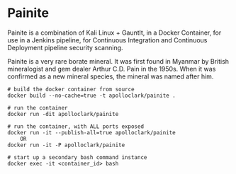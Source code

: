 # Painite

Painite is a combination of Kali Linux + Gauntlt, in a Docker Container, for
use in a Jenkins pipeline, for Continuous Integration and Continuous Deployment
pipeline security scanning.

Painite is a very rare borate mineral. It was first found in Myanmar by British
mineralogist and gem dealer Arthur C.D. Pain in the 1950s. When it was confirmed
as a new mineral species, the mineral was named after him.


```shell
# build the docker container from source
docker build --no-cache=true -t apolloclark/painite .

# run the container
docker run -dit apolloclark/painite

# run the container, with ALL ports exposed
docker run -it --publish-all=true apolloclark/painite
    OR
docker run -it -P apolloclark/painite

# start up a secondary bash command instance
docker exec -it <container_id> bash
```